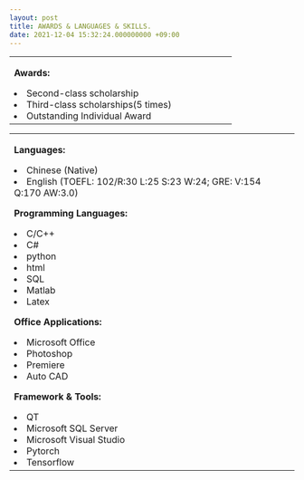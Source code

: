 ```yaml
---
layout: post
title: AWARDS & LANGUAGES & SKILLS.
date: 2021-12-04 15:32:24.000000000 +09:00
---
```


<table border="0">
  <tr>
    <td width="75%" align="left">
      <font size="3">
      <p><strong>Awards:</strong></p>
      <ui>
        <li>Second-class scholarship</li>
        <li>Third-class scholarships(5 times)</li>
        <li>Outstanding Individual Award</li>
      </ui>
      </font>
    </td>
  </tr>
</table>


<table border="0">
  <tr>
    <td width="75%" align="left">
      <font size="3">
      <p><strong>Languages:</strong></p>
      <ui>
        <li>Chinese (Native)</li>
        <li>English (TOEFL: 102/R:30 L:25 S:23 W:24; GRE: V:154 Q:170 AW:3.0) </li>
      </ui>
      <p><strong>Programming Languages:</strong></p>
      <ui>
        <li>C/C++</li>
        <li>C#</li>
        <li>python</li>
        <li>html</li>
        <li>SQL</li>
        <li>Matlab</li>
        <li>Latex</li>
      </ui>
      <p><strong>Office Applications: </strong></p>
      <ui>
        <li>Microsoft Office</li>
        <li>Photoshop</li>
        <li>Premiere</li>
        <li>Auto CAD</li>
      </ui>
      <p><strong>Framework & Tools:</strong></p>
      <ui>
        <li>QT</li>
        <li>Microsoft SQL Server</li>
        <li>Microsoft Visual Studio</li>
        <li>Pytorch</li>
        <li>Tensorflow</li>
      </ui>
      </font>
    </td>
  </tr>
</table>
